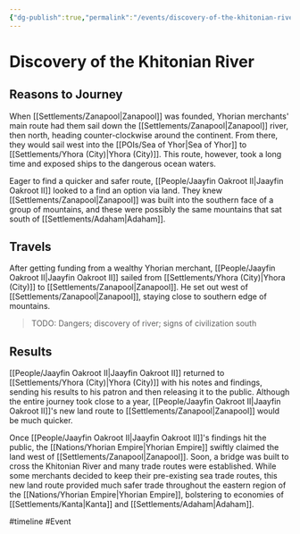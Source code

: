 ```yaml
---
{"dg-publish":true,"permalink":"/events/discovery-of-the-khitonian-river/","dgHomeLink":true,"dgPassFrontmatter":false}
---
```



# Discovery of the Khitonian River
## Reasons to Journey 
When [[Settlements/Zanapool|Zanapool]] was founded, Yhorian merchants' main route had them sail down the [[Settlements/Zanapool|Zanapool]] river, then north, heading counter-clockwise around the continent. From there, they would sail west into the [[POIs/Sea of Yhor|Sea of Yhor]] to [[Settlements/Yhora (City)|Yhora (City)]]. This route, however, took a long time and exposed ships to the dangerous ocean waters. 

Eager to find a quicker and safer route, [[People/Jaayfin Oakroot II|Jaayfin Oakroot II]] looked to a find an option via land. They knew [[Settlements/Zanapool|Zanapool]] was built into the southern face of a group of mountains, and these were possibly the same mountains that sat south of [[Settlements/Adaham|Adaham]]. 

## Travels
After getting funding from a wealthy Yhorian merchant, [[People/Jaayfin Oakroot II|Jaayfin Oakroot II]] sailed from [[Settlements/Yhora (City)|Yhora (City)]] to [[Settlements/Zanapool|Zanapool]]. He set out west of [[Settlements/Zanapool|Zanapool]], staying close to southern edge of mountains. 

> TODO: Dangers; discovery of river; signs of civilization south

## Results
[[People/Jaayfin Oakroot II|Jaayfin Oakroot II]] returned to [[Settlements/Yhora (City)|Yhora (City)]] with his notes and findings, sending his results to his patron and then releasing it to the public. Although the entire journey took close to a year, [[People/Jaayfin Oakroot II|Jaayfin Oakroot II]]'s new land route to [[Settlements/Zanapool|Zanapool]] would be much quicker. 

Once [[People/Jaayfin Oakroot II|Jaayfin Oakroot II]]'s findings hit the public, the [[Nations/Yhorian Empire|Yhorian Empire]] swiftly claimed the land west of [[Settlements/Zanapool|Zanapool]]. Soon, a bridge was built to cross the Khitonian River and many trade routes were established. While some merchants decided to keep their pre-existing sea trade routes, this new land route provided much safer trade throughout the eastern region of the [[Nations/Yhorian Empire|Yhorian Empire]], bolstering to economies of [[Settlements/Kanta|Kanta]] and [[Settlements/Adaham|Adaham]]. 

<span 
	  class='ob-timelines' 
	  data-date='962-02-00-00' 
	  data-title='Discovery of the Khitonian River' 
	  data-class='orange' 
	  data-type='range' 
	  data-end='963-01-00-00'> 
</span>

#timeline #Event